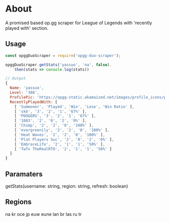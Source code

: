 # About

A promised based op.gg scraper for League of Legends with 'recently played 
with' section.


## Usage
```javascript
const opggDuoScraper = require('opgg-duo-scraper');

opggDuoScraper.getStats('yassuo', 'na', false).
    then(stats => console.log(stats))       
```


```javascript
// Output
{
  Name: 'yassuo',
  Level: '386',
  ProfilePic: 'https://opgg-static.akamaized.net/images/profile_icons/profileIcon1413.jpg?image=q_auto&image=q_auto,f_png,w_auto&v=1652335124059',
  RecentlyPlayedWith: [
    [ 'Summoner', 'Played', 'Win', 'Lose', 'Win Ratio' ],
    [ 'skb', '3', '2', '1', '67%' ],
    [ 'POOGERS', '3', '2', '1', '67%' ],
    [ '1083', '2', '0', '2', '0%' ],
    [ 'Chimp', '2', '2', '0', '100%' ],
    [ 'evergreenily', '2', '2', '0', '100%' ],
    [ 'Heat Waves', '2', '2', '0', '100%' ],
    [ 'Plat Players Suc', '2', '0', '2', '0%' ],
    [ 'EmbraceLife', '2', '1', '1', '50%' ],
    [ 'TwTv TheRealRTO', '2', '1', '1', '50%' ]
  ]
}
```

## Paramaters
getStats(username: string, region: string, refresh: boolean)


## Regions

na kr oce jp euw eune lan br las ru tr


